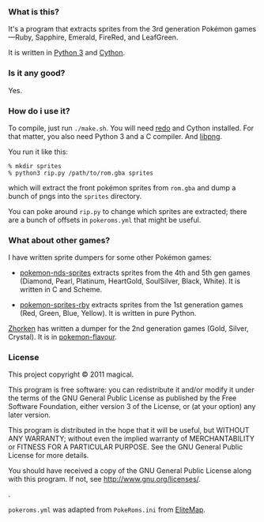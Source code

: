 
### What is this? ###

It's a program that extracts sprites from the 3rd generation Pokémon games—Ruby, Sapphire, Emerald, FireRed, and LeafGreen.

It is written in [Python 3][] and [Cython][].

[Python 3]: http://www.python.org/
[cython]: http://cython.org/

### Is it any good? ###

Yes.

### How do i use it? ###

To compile, just run `./make.sh`. You will need [redo][] and Cython installed. For that matter, you also need Python 3 and a C compiler. And [libpng][].

You run it like this:

    % mkdir sprites
    % python3 rip.py /path/to/rom.gba sprites

which will extract the front pokémon sprites from `rom.gba` and dump a bunch of pngs into the `sprites` directory.

You can poke around `rip.py` to change which sprites are extracted; there are a bunch of offsets in `pokeroms.yml` that might be useful.

[redo]: https://github.com/apenwarr/redo
[libpng]: http://libpng.org/
[EliteMap]: http://www.romhacking.net/utilities/463/


### What about other games? ###

I have written sprite dumpers for some other Pokémon games:

* [pokemon-nds-sprites][] extracts sprites from the 4th and 5th gen games (Diamond, Pearl, Platinum, HeartGold, SoulSilver, Black, White). It is written in C and Scheme.

* [pokemon-sprites-rby][] extracts sprites from the 1st generation games (Red, Green, Blue, Yellow). It is written in pure Python.

[Zhorken][] has written a dumper for the 2nd generation games (Gold, Silver, Crystal). It is in [pokemon-flavour][].

[pokemon-nds-sprites]: https://github.com/magical/pokemon-nds-sprites
[pokemon-sprites-rby]: https://github.com/magical/pokemon-rby-sprites
[Zhorken]: https://github.com/Zhorken
[pokemon-flavour]: https://github.com/Zhorken/pokemon-flavour



### License ###

This project copyright © 2011 magical.

This program is free software: you can redistribute it and/or modify
it under the terms of the GNU General Public License as published by
the Free Software Foundation, either version 3 of the License, or
(at your option) any later version.

This program is distributed in the hope that it will be useful,
but WITHOUT ANY WARRANTY; without even the implied warranty of
MERCHANTABILITY or FITNESS FOR A PARTICULAR PURPOSE.  See the
GNU General Public License for more details.

You should have received a copy of the GNU General Public License
along with this program.  If not, see <http://www.gnu.org/licenses/>.

.

`pokeroms.yml` was adapted from `PokeRoms.ini` from [EliteMap][].

